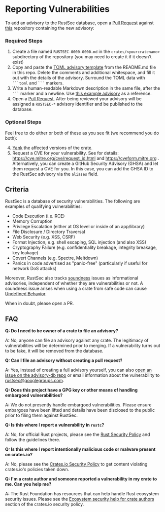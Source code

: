 # Reporting Vulnerabilities

To add an advisory to the RustSec database, open a [Pull Request] against
[this](https://github.com/RustSec/advisory-db) repository containing the new advisory:

### Required Steps

1. Create a file named `RUSTSEC-0000-0000.md` in the `crates/<yourcratename>`
   subdirectory of the repository (you may need to create it if it doesn't exist)
2. Copy and paste the [TOML advisory template] from the README.md file in this repo.
   Delete the comments and additional whitespace, and fill it out with the
   details of the advisory. Surround the TOML data with <code>\```toml</code> and <code>\```</code> markers.
3. Write a human-readable Markdown description in the same file, after the <code>\```</code> marker and a newline. Use [this example advisory][example] as a reference.
4. Open a [Pull Request]. After being reviewed your advisory will be assigned
   a `RUSTSEC-*` advisory identifier and be published to the database.
   
### Optional Steps

Feel free to do either or both of these as you see fit (we recommend you do both):

4. [Yank] the affected versions of the crate.
5. Request a CVE for your vulnerability. See for details:
   https://cve.mitre.org/cve/request_id.html and https://cveform.mitre.org .
   Alternatively, you can create a GitHub Security Advisory (GHSA) and let them request
   a CVE for you. In this case, you can add the GHSA ID to the RustSec advisory via the
   `aliases` field.

## Criteria

RustSec is a database of security vulnerabilities. The following are
examples of qualifying vulnerabilities:

* Code Execution (i.e. RCE)
* Memory Corruption
* Privilege Escalation (either at OS level or inside of an app/library)
* File Disclosure / Directory Traversal
* Web Security (e.g. XSS, CSRF)
* Format Injection, e.g. shell escaping, SQL injection (and also XSS)
* Cryptography Failure (e.g. confidentiality breakage, integrity breakage, key leakage)
* Covert Channels (e.g. Spectre, Meltdown)
* Panics in code advertised as "panic-free" (particularly if useful for network DoS attacks)

Moreover, RustSec also tracks [soundness] issues as informational advisories, independent of whether they are vulnerabilities or not.
A soundness issue arises when using a crate from safe code can cause [Undefined Behavior].

[soundness]: https://rust-lang.github.io/unsafe-code-guidelines/glossary.html#soundness-of-code--of-a-library
[Undefined Behavior]: https://doc.rust-lang.org/reference/behavior-considered-undefined.html

When in doubt, please open a PR.

## FAQ

**Q: Do I need to be owner of a crate to file an advisory?**

A: No, anyone can file an advisory against any crate. The legitimacy of
    vulnerabilities will be determined prior to merging. If a vulnerability
    turns out to be fake, it will be removed from the database.
    
**Q: Can I file an advisory without creating a pull request?**

A: Yes, instead of creating a full advisory yourself, you can also
   [open an issue on the advisory-db repo](https://github.com/RustSec/advisory-db/issues)
   or email information about the vulnerability to
   [rustsec@googlegroups.com](mailto:rustsec@googlegroups.com).

**Q: Does this project have a GPG key or other means of handling embargoed vulnerabilities?**

A: We do not presently handle embargoed vulnerabilities. Please ensure embargoes
   have been lifted and details have been disclosed to the public prior to filing
   them against RustSec.

**Q: Is this where I report a vulnerability in `rustc`?**

A: No, for official Rust projects, please see the [Rust Security Policy](https://www.rust-lang.org/policies/security) and follow the guidelines there.

**Q: Is this where I report intentionally malicious code or malware present on crates.io?**

A: No, please see the [Crates.io Security Policy](https://crates.io/policies/security) to get content violating crates.io's policies taken down.

**Q: I'm a crate author and someone reported a vulnerability in my crate to me. Can you help me?**

A: The Rust Foundation has resources that can help handle Rust ecosystem security issues.
Please see the [Ecosystem security help for crate authors](https://crates.io/policies/security#ecosystem-security-help) section of the crates.io security policy.

[Pull Request]: https://github.com/RustSec/advisory-db/pulls
[TOML advisory template]: https://github.com/RustSec/advisory-db#advisory-format
[Yank]: https://doc.rust-lang.org/cargo/commands/cargo-yank.html
[example]: https://raw.githubusercontent.com/rustsec/advisory-db/main/EXAMPLE_ADVISORY.md
